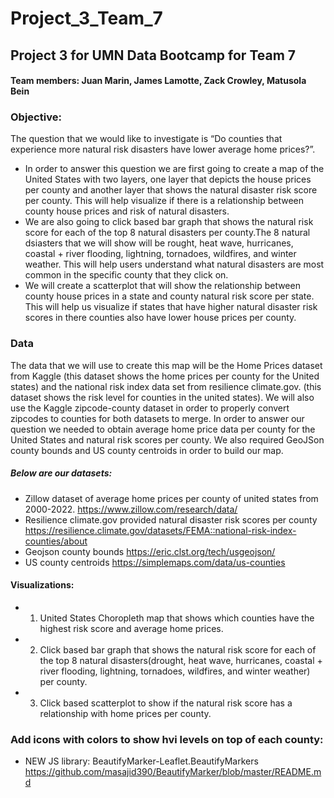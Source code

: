 # **Project_3_Team_7**

## Project 3 for UMN Data Bootcamp for Team 7

#### **Team members:** Juan Marin, James Lamotte, Zack Crowley, Matusola Bein

### **Objective**:

The question that we would like to investigate is “Do counties that experience more natural risk disasters have lower average home prices?”.
- In order to answer this question we are first going to create a map of the United States with two layers, one layer that depicts the house prices per county and another layer that shows the natural disaster risk score per county. This will help visualize if there is a relationship between county house prices and risk of natural disasters.
- We are also going to click based bar graph that shows the natural risk score for each of the top 8 natural disasters per county.The 8 natural dsiasters that we will show will be rought, heat wave, hurricanes, coastal + river flooding, lightning, tornadoes, wildfires, and winter weather. This will help users understand what natural disasters are most common in the specific county that they click on.
- We will create a scatterplot that will show the relationship between county house prices in a state and county natural risk score per state. This will help us visualize if states that have higher natural disaster risk scores in there counties also have lower house prices per county.
### **Data**

The data that we will use to create this map will be the Home Prices dataset
from Kaggle (this dataset shows the home prices per county for the United states)  and the national risk index data set from resilience climate.gov. (this dataset shows the risk level for counties in the united states). We will also  use the Kaggle zipcode-county dataset in order to properly convert zipcodes to counties for both datasets to merge.
In order to answer our question we needed to obtain average home price data per county for the United States and natural risk scores per county. We also required GeoJSon county bounds and US county centroids in order to build our map. 

##### Below are our datasets:

- Zillow dataset of average home prices per county of united states from 2000-2022. https://www.zillow.com/research/data/
- Resilience climate.gov provided natural disaster risk scores per county https://resilience.climate.gov/datasets/FEMA::national-risk-index-counties/about
- Geojson county bounds https://eric.clst.org/tech/usgeojson/
- US county centroids https://simplemaps.com/data/us-counties
#### **Visualizations**:

- 1. United States Choropleth map that shows which counties have the highest risk score and average home prices.
  
- 2. Click based bar graph that shows the natural risk score for each of the top 8 natural disasters(drought, heat wave, hurricanes, coastal + river flooding, lightning, tornadoes, wildfires, and winter weather) per county.
  
- 3. Click based scatterplot to show if the natural risk score has a relationship with home prices per county.

### Add icons with colors to show hvi levels on top of each county:
- NEW JS library: BeautifyMarker-Leaflet.BeautifyMarkers https://github.com/masajid390/BeautifyMarker/blob/master/README.md